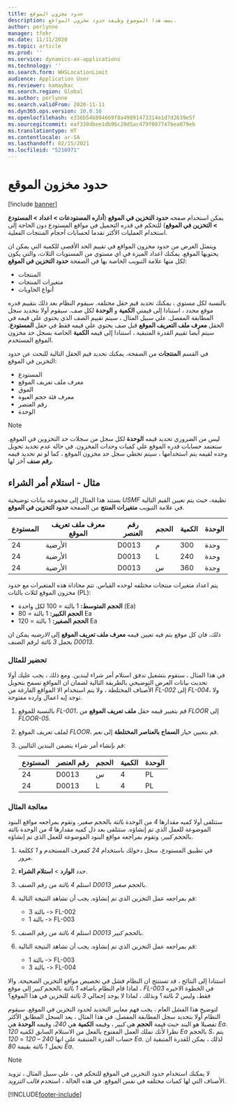 ```yaml
---
title: حدود مخزون الموقع
description: يصف هذا الموضوع وظيفة حدود مخزون المواقع.
author: perlynne
manager: tfehr
ms.date: 11/11/2020
ms.topic: article
ms.prod: ''
ms.service: dynamics-ax-applications
ms.technology: ''
ms.search.form: WHSLocationLimit
audience: Application User
ms.reviewer: kamaybac
ms.search.region: Global
ms.author: perlynne
ms.search.validFrom: 2020-11-11
ms.dyn365.ops.version: 10.0.16
ms.openlocfilehash: e336b54b894669f8a49091473314e1d7d2639e5f
ms.sourcegitcommit: eaf330dbee1db96c20d5ac479f007747bea079eb
ms.translationtype: HT
ms.contentlocale: ar-SA
ms.lasthandoff: 02/15/2021
ms.locfileid: "5216971"
---
```

# <a name="location-stocking-limits"></a>حدود مخزون الموقع

[!include [banner](../includes/banner.md)]

يمكن استخدام صفحه **حدود التخزين في الموقع** (**أداره المستودعات \> اعداد \> المستودع \> التخزين في الموقع**) للتحكم في قدره التحميل في مواقع المستودع دون الحاجة إلى استخدام العمليات الأكثر تقدما لحسابات أحجام المنتجات الفعلية.

ويتمثل الغرض من حدود مخزون المواقع في تقييم الحد الأقصى للكمية التي يمكن ان يحتويها الموقع. يمكنك اعداد الميزة في اي مستوي من المستويات الثلاث، والتي يكون لكل منها علامة التبويب الخاصة بها في الصفحة **حدود التخزين في الموقع**:

- المنتجات
- متغيرات المنتجات
- أنواع الحاويات

بالنسبة لكل مستوي ، يمكنك تحديد قيم حقل مختلفه. سيقوم النظام بعد ذلك بتقييم قدره موقع محدد ، استنادا إلى قيمتي **الكمية** و **الوحدة** لكل صف. سيقوم أولا بتحديد سجل المطابقة المفصل. علي سبيل المثال ، سيتم تقييم الصف الذي يحتوي علي قيمه في الحقل **معرف ملف التعريف الموقع** قبل صف يحتوي علي قيمه فقط في حقل **المستودع**. سيتم أيضا تقييم القدرة المتبقية ، استنادا إلى قيمه **الكمية** الخاصة بسجل حد مخزون الموقع المستخدم.

في القسم **المنتجات** من الصفحة، يمكنك تحديد قيم الحقل التالية للبحث عن حدود التخزين في الموقع:

- المستودع
- معرف ملف تعريف الموقع
-  الموق
- معرف فئة حجم العبوة
- رقم العنصر
- الوحدة

> [!NOTE]
> ليس من الضروري تحديد قيمه **الوحدة** لكل سجل من سجلات حد التخزوين في الموقع. ستعتمد حسابات قدره الموقع علي كميات وحدات المخزون. في حاله عدم تحديد تحويل وحده لقيمه يتم استخدامها ، سيتم تخطي سجل حد مخزون الموقع ، كما لو تم تحديد قيمه **رقم صنف** آخر لها.

## <a name="example--purchase-order-receiving"></a>مثال - استلام أمر الشراء

يستند هذا المثال إلى مجموعه بيانات توضيحية *USMF* نظيفة، حيث يتم تعيين القيم التالية في علامة التبويب **متغيرات المنتج** من الصفحة **حدود التخزين في الموقع**.

| المستودع | معرف ملف تعريف الموقع | رقم العنصر | الحجم | الكمية | الوحدة |
|-----------|---------------------|-------------|------|----------|------|
| 24        | الأرضية               | D0013       | ‏‫م‬    | 300      | وحدة   |
| 24        | الأرضية               | D0013       | L    | 240      | وحدة   |
| 24        | الأرضية               | D0013       | س    | 360      | وحدة   |

يتم اعداد متغيرات منتجات مختلفه لوحده القياس. تتم محاذاة هذه المتغيرات مع حدود مخزون الموقع لثلاث بالتات (PL):

- **الحجم المتوسط:** 1 بالتة = 100 لكل واحدة (Ea)
- **الحجم الكبير:** 1 بالتة = 80 Ea
- **الحجم الصغير:** 1 بالتة = 120 Ea

ذلك، فان كل موقع يتم فيه تعيين قيمه **معرف ملف تعريف الموقع** إلى *الارضيه* يمكن ان يحمل *3* *بالتة* لرقم الصنف *D0013*.

### <a name="prepare-for-the-example"></a>تحضير للمثال

في هذا المثال ، ستقوم بتشغيل تدفق استلام أمر شراء لبندين. ومع ذلك ، يجب عليك أولا تحديث بيانات العرض التوضيحي بالطريقة التالية لضمان ان المواقع تسمح بتحويل الأصناف المختلطة ، ولا يتم استخدام الا المواقع الفارغة من *FL-002* إلى *FL-004*، ولا توجد إيه اعمال وارده مفتوحة.

1. بالنسبة للموقع *FL-001*، قم بتغيير قيمه حقل **ملف تعريف الموقع** من *FLOOR* إلى *FLOOR-05*.
1. لملف تعريف الموقع *FLOOR*، قم بتعيين خيار **السماح بالعناصر المختلطة** إلى *نعم*.
1. قم بإنشاء أمر شراء يتضمن البندين التاليين:

    | المستودع | رقم العنصر | الحجم | الكمية | الوحدة |
    |-----------|-------------|------|----------|------|
    | 24        | D0013       | س    | 4        | PL   |
    | 24        | D0013       | L    | 4        | PL   |

### <a name="process-the-example"></a>معالجة المثال

ستتلقى أولا كميه مقدارها *4* من الوحدة *بالتة* بالحجم *صغير*، وتقوم بمراجعه مواقع البنود الموضوعة للعمل الذي تم إنشاؤه. ستتلقى بعد ذل كميه مقدارها *4* من الوحدة *بالتة* بالحجم *كبير*، وتقوم بمراجعه مواقع البنود الموضوعة للعمل الذي تم إنشاؤه.

1. في تطبيق المستودع، سجل دخولك باستخدام *24* كمعرف المستخدم و *1* ككلمة مرور.
1. حدد **الوارد** \> **استلام الشراء**.
1. استلم *4* *بالتة* من رقم الصنف *D0013* بالحجم *صغير*.
1. قم بمراجعه عمل التخزين الذي تم إنشاؤه. يجب أن تشاهد النتيجة التالية:

    - 3 بالتة -\> FL-002
    - 1 بالتة -\> FL-003

1. استلم *4* *بالتة* من رقم الصنف *D0013* بالحجم *كبير*.
1. قم بمراجعه عمل التخزين الذي تم إنشاؤه. يجب أن تشاهد النتيجة التالية:

    - 1 بالتة -\> FL-003
    - 3 بالتة -\> FL-004

استنادا إلى النتائج ، قد تستنتج ان النظام فشل في تخصيص مواقع التخزين الصحيحة. والا ، لماذا قام النظام باضافه *1* *بالتة* بالحجم *كبير* إلى موقع *FL-003* في الخطوة الاخيره فقط، وليس *2* *بالتة*؟ وبذلك ، لماذا لا يوجد إجمالي *3* *بالتة* للتخزين في هذا الموقع؟

لتوضيح هذا الفشل العام ، يجب فهم معايير التحديد لحدود التخزين في الموقع. سيقوم النظام أولا بتحديد سجل المطابقة المفصل. في هذا المثال ، يعد السجل المطابق الأكثر تفصيلا هو البند حيث قيمة **الحجم** هي *كبير* ، وقيمه **الكمية** هي *240*، وقيمه **الوحدة** هي *Ea*. نظرا لأنك تملك العمل المفتوح بالفعل من الاستلام السابق لكميه *120* *Ea* بالحجم *S*، يتم حساب القدرة المتبقية علي انها *240* – *120* = *120* *Ea*. لذلك ، يمكن للقدرة المتبقية ان تحمل *1* *بالتة* بقيمة *80* *Ea*.

> [!NOTE]
> لا يمكنك استخدام حدود التخزين في الموقع للتحكم في ، علي سبيل المثال ، تزويد الأصناف التي لها كميات مختلفه في نفس الموقع. في هذه الحالة ، استخدم *قالب التزويد*.


[!INCLUDE[footer-include](../../includes/footer-banner.md)]